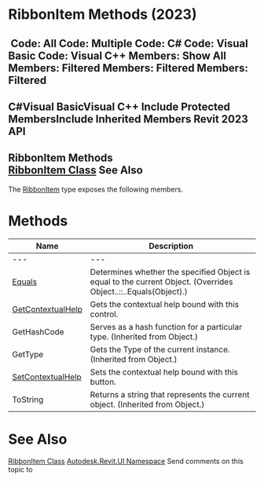 # RibbonItem Methods (2023)

﻿
 Code: All Code: Multiple Code: C# Code: Visual Basic Code: Visual C++  Members: Show All Members: Filtered Members: Filtered Members: Filtered   
---  
C#Visual BasicVisual C++
Include Protected MembersInclude Inherited Members
Revit 2023 API  
---  
RibbonItem Methods  
[RibbonItem Class](79225f03-1633-3722-15b0-752c91a3740d.md "RibbonItem Class") See Also  
---  
The [RibbonItem](79225f03-1633-3722-15b0-752c91a3740d.md "RibbonItem Class") type exposes the following members.
# Methods
| Name | Description |
| --- | --- |
| --- | --- | --- |
| [Equals](0620140c-8371-aef3-a747-02069218fc57.md "Equals Method") | Determines whether the specified Object is equal to the current Object.  (Overrides Object..::..Equals(Object).) |
| [GetContextualHelp](ab7e7653-789b-6001-123b-5cfde2e2a132.md "GetContextualHelp Method") | Gets the contextual help bound with this control. |
| GetHashCode | Serves as a hash function for a particular type.  (Inherited from Object.) |
| GetType | Gets the Type of the current instance. (Inherited from Object.) |
| [SetContextualHelp](746fe5b0-c38b-56ae-b681-f7b3b816ea7d.md "SetContextualHelp Method") | Sets the contextual help bound with this button. |
| ToString | Returns a string that represents the current object. (Inherited from Object.) |

# See Also
[RibbonItem Class](79225f03-1633-3722-15b0-752c91a3740d.md "RibbonItem Class")
[Autodesk.Revit.UI Namespace](e86fd90a-8957-02a6-da7f-ced248966e3e.md "Autodesk.Revit.UI Namespace")
Send comments on this topic to 